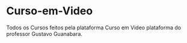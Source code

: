 # Curso-em-Video
Todos os Cursos feitos pela plataforma Curso em Video plataforma do professor Gustavo Guanabara.

